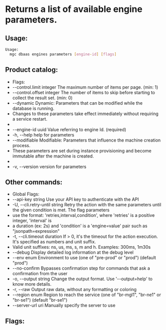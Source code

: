 # Returns a list of available engine parameters.

## Usage:
```bash
Usage:
  mgc dbaas engines parameters [engine-id] [flags]
```

## Product catalog:
- Flags:
- --control.limit integer    The maximum number of items per page. (min: 1)
- --control.offset integer   The number of items to skip before starting to collect the result set. (min: 0)
- --dynamic                  Dynamic: Parameters that can be modified while the database is running.
- Changes to these parameters take effect immediately without requiring a service restart.
- 
- --engine-id uuid           Value referring to engine Id. (required)
- -h, --help                     help for parameters
- --modifiable               Modifiable: Parameters that influence the machine creation process.
- These parameters are set during instance provisioning and become immutable after the machine is created.
- 
- -v, --version                  version for parameters

## Other commands:
- Global Flags:
- --api-key string           Use your API key to authenticate with the API
- -U, --cli.retry-until string   Retry the action with the same parameters until the given condition is met. The flag parameters
- use the format: 'retries,interval,condition', where 'retries' is a positive integer, 'interval' is
- a duration (ex: 2s) and 'condition' is a 'engine=value' pair such as "jsonpath=expression"
- -t, --cli.timeout duration     If > 0, it's the timeout for the action execution. It's specified as numbers and unit suffix.
- Valid unit suffixes: ns, us, ms, s, m and h. Examples: 300ms, 1m30s
- --debug                    Display detailed log information at the debug level
- --env enum                 Environment to use (one of "pre-prod" or "prod") (default "prod")
- --no-confirm               Bypasses confirmation step for commands that ask a confirmation from the user
- -o, --output string            Change the output format. Use '--output=help' to know more details.
- -r, --raw                      Output raw data, without any formatting or coloring
- --region enum              Region to reach the service (one of "br-mgl1", "br-ne1" or "br-se1") (default "br-se1")
- --server-url uri           Manually specify the server to use

## Flags:
```bash

```

